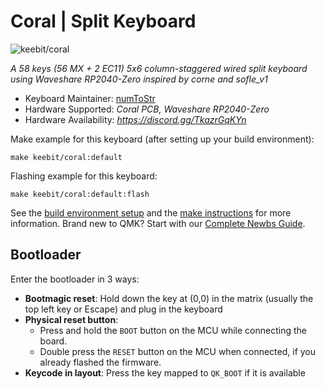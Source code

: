 # Coral | Split Keyboard

![keebit/coral](https://i.imgur.com/wPt8oUih.jpg)

_A 58 keys (56 MX + 2 EC11) 5x6 column-staggered wired split keyboard using Waveshare RP2040-Zero inspired by corne and sofle_v1_

-   Keyboard Maintainer: [numToStr](https://github.com/numToStr)
-   Hardware Supported: _Coral PCB, Waveshare RP2040-Zero_
-   Hardware Availability: _https://discord.gg/TkazrGqKYn_

Make example for this keyboard (after setting up your build environment):

    make keebit/coral:default

Flashing example for this keyboard:

    make keebit/coral:default:flash

See the [build environment setup](https://docs.qmk.fm/#/getting_started_build_tools) and the [make instructions](https://docs.qmk.fm/#/getting_started_make_guide) for more information. Brand new to QMK? Start with our [Complete Newbs Guide](https://docs.qmk.fm/#/newbs).

## Bootloader

Enter the bootloader in 3 ways:

-   **Bootmagic reset**: Hold down the key at (0,0) in the matrix (usually the top left key or Escape) and plug in the keyboard
-   **Physical reset button**:
    -   Press and hold the `BOOT` button on the MCU while connecting the board.
    -   Double press the `RESET` button on the MCU when connected, if you already flashed the firmware.
-   **Keycode in layout**: Press the key mapped to `QK_BOOT` if it is available
